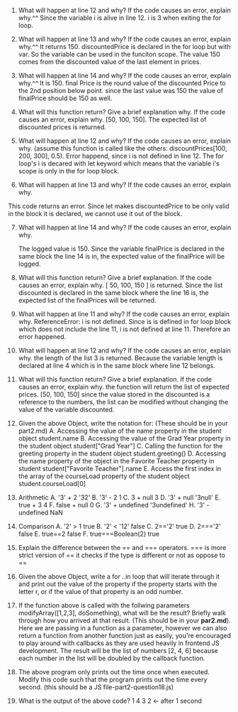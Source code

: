 1. What will happen at line 12 and why? If the code causes an error, explain why.^^
    Since the variable i is alive in line 12. i is 3 when exiting the for loop.
2. What will happen at line 13 and why? If the code causes an error, explain why.^^
    It returns 150. discountedPrice is declared in the for loop but with var. So the variable can be used in the funciton scope. The value 150 comes from the discounted value of the last element in prices.
3. What will happen at line 14 and why? If the code causes an error, explain why.^^
    It is 150. final Price is the round value of the discounted Price to the 2nd position below point. since the last value was 150 the value of finalPrice should be 150 as well.
4. What will this function return? Give a brief explanation why. If the code causes an error, explain why.
    [50, 100, 150]. The expected list of discounted prices is returned.

5. What will happen at line 12 and why? If the code causes an error, explain why. (assume this function is called like the others: discountPrices[100, 200, 300], 0.5).
    Error happend, since i is not defined in line 12. The for loop's i is decared with let keyword which means that the variable i's scope is only in the for loop block.

6. What will happen at line 13 and why? If the code causes an error, explain why. 

This code returns an error. Since let makes discountedPrice to be only valid in the block it is declared, we cannot use it out of the block.

7. What will happen at line 14 and why? If the code causes an error, explain why.

    The logged value is 150. Since the variable finalPrice is declared in the same block the line 14 is in, the expected value of the finalPrice will be logged.

8. What will this function return? Give a brief explanation. If the code causes an error, explain why.
    [ 50, 100, 150 ] is returned. Since the list discounted is declared in the same block where the line 16 is, the expected list of the finalPrices will be returned.

9. What will happen at line 11 and why? If the code causes an error, explain why.
    ReferenceError: i is not defined. Since is is defined in for loop block which does not include the line 11, i is not defined at line 11. Therefore an error happened.

10. What will happen at line 12 and why? If the code causes an error, explain why. 
    the length of the list 3 is returned. Because the variable length is declared at line 4 which is in the same block where line 12 belongs. 

11. What will this function return? Give a brief explanation. If the code causes an error, explain why.
    the function will return the list of expected prices. [50, 100, 150] since the value stored in the discounted is a reference to the numbers, the list can be modified without changing the value of the variable discounted.

12. Given the above Object, write the notation for: (These should be in your part2.md)
    A. Accessing the value of the name property in the student object
        student.name
    B. Accessing the value of the Grad Year property in the student object
        student["Grad Year"]
    C. Calling the function for the greeting property in the student object
        student.greeting()
    D. Accessing the name property of the object in the Favorite Teacher property in student
        student["Favorite Teacher"].name
    E. Access the first index in the array of the courseLoad property of the student object
        student.courseLoad[0]

13. Arithmetic
    A. '3' + 2 
        '32'
    B. '3' - 2
        1
    C. 3 + null
        3
    D. '3' + null
        '3null'
    E. true + 3
        4
    F. false + null
        0
    G. '3' + undefined
        '3undefined'
    H. '3' - undefined
        NaN
14. Comparison
    A. '2' > 1
        true
    B. '2' < '12'
        false
    C. 2=='2'
        true
    D. 2==='2'
        false
    E. true==2
        false
    F. true===Boolean(2)
        true
15. Explain  the difference between the == and === operators.
    === is more strict version of == it checks if the type is different or not as oppose to ==

16. Given the above Object, write a for ..in loop that will iterate through it and print out the value of the property if the property starts with the letter r, or if the value of that property is an odd number. 

17. If the function above is called with the follwing parameters modifyArray([1,2,3], doSomething), what will be the result? Briefly walk through how you arrived at that result. (This should be in your **par2.md**). Here we are passing in a function as a parameter, however we can also return a function from another function just as easily, you're encouraged to play around with callbacks as they are used heavily in frontend JS development.
    The result will be the list of numbers [2, 4, 6] because each number in the list will be doubled by the callback function.


18. The above program only prints out the time once when executed. Modify this code such that the program prints out the time every second. (this should be a JS file-part2-question18.js)

19. What is the output of the above code?
    1
    4
    3
    2 <- after 1 second
